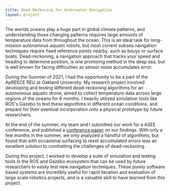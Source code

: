 ```yaml
---
title: Dead-Reckoning for Underwater Navigation
layout: project
---
```


The worlds oceans play a huge part in global climate patterns, and understanding those changing patterns requires large amounts of temperature data from throughout the ocean. This is an ideal task for long-mission autonomous aquatic robots, but most current subsea navigation techniques require fixed reference points nearby, such as bouys or surface boats. Dead-reckoning, a navigation approach that tracks your speed and heading to determine position, is one promising method in the deep sea, but is well known for facing difficulties as sensor noise accumulates error. 

During the Summer of 2021, I had the opportunity to be a part of the ApREECE REU at Oakland University. My research project involved developing and testing different dead-reckoning algorithms for an autonomous aquatic drone, aimed to collect temperature data across large regions of the oceans for 6 months. I heavily utilized simulation tools like ROS's Gazebo to test these algorithms in different ocean conditions, and prepare for their eventual incorporation onto a physical prototype by future researchers.

At the end of the summer, my team and I submitted our work for a ASEE conference, and published a [conference paper](https://peer.asee.org/39245) on our findings. With only a few months in the summer, we only analyzed a handful of algorithms, but found that with occasional surfacing to reset accumulated errors was an excellent solution to combatting the challenges of dead-reckoning.

During this project, I worked to develop a suite of simulation and testing tools in the ROS and Gazebo ecosystem that can be used by future researchers to easily test new navigation techniques. These purely software based systems are incredibly useful for rapid iteration and evaluation of large scale robotics projects, and is a valuable skill to have learned from this project.
